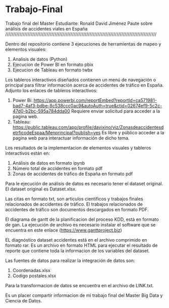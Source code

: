 # Trabajo-Final
Trabajo final del Master Estudiante: Ronald David Jiménez Paute sobre análisis de accidentes viales en España
///////////////////////////////////////////////////////////////////////////////////////////////

Dentro del repositorio contiene 3 ejecuciones de herramientas de mapeo y elementos visuales: 
1. Analisis de datos (Python)
2. Ejecucion de Power BI en formato pbix
3. Ejecucion de Tableau en formato twbx

Los tableros interactivos diseñados contienen un menú de navegación o principal para filtrar información 
acerca de accidentes de tráfico en España.
Adjunto los enlaces de tableros interactivos:
1. Power Bi: https://app.powerbi.com/reportEmbed?reportId=ca571981-bad7-4af3-bdbe-8c538ccc0ac9&autoAuth=true&ctid=02674ef9-5c2c-47d0-b2bc-595a784dda00
Requiere enviar solicitud para acceder a la pagina web.
2. Tableau: https://public.tableau.com/app/profile/davixino/viz/ZonasdeaccidentesdetrficodeEspaa/Menprincipal?publish=yes
Es libre y público acceder a la pagina web para interactuar información de dicho tema.  

Los resultados de la implementacion de elementos visuales y tableros interactivos están en: 
1. Análisis de datos en formato ipynb
2. Número total de accidentes en formato pdf
3. Zonas de accidentes de tráfico de España en formato pdf 

Para le ejecución de análisis de datos es necesario tener el dataset original. El dataset original es 
Dataset.xlsx.


Las citas en formato txt, son articulos cientificos y trabajos finales relacionados de accidentes 
de tráfico. El trabajos relacionados de accidentes de tráfico son documentos descargados en formato PDF.

El diagrama de gantt de la planificacion del proceso KDD, está en formato de gan. La ejecución de archivo es necesario
instalar el software que se encuentra en este enlace (https://www.ganttproject.biz)

EL diagnóstico dataset accidentes está en el archivo comprimido en formato rar. Es un archivo en formato HTML para ejecutar
el resultado de reporte que contiene toda la informacion de los variables del dataset. 

Las fuentes de datos para realizar la integración de datos son:  
1. Coordenadas.xlsx
2. Codigo postales.xlsx

Para la transformacion de datos se encuentra en el archivo de LINK.txt.

Es un placer compartir informacion de mi trabajo final del Master Big Data y Ciencia de Datos. 


